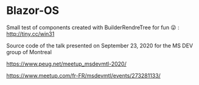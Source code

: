 # Blazor-OS

Small test of components created with BuilderRendreTree for fun 😜 : http://tiny.cc/win31

Source code of the talk presented on September 23, 2020 for the MS DEV group of Montreal

https://www.peug.net/meetup_msdevmtl-2020/

https://www.meetup.com/fr-FR/msdevmtl/events/273281133/

